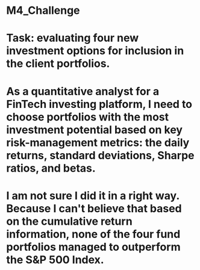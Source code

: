 # M4_Challenge
# Task: evaluating four new investment options for inclusion in the client portfolios.
# As a quantitative analyst for a FinTech investing platform, I need to choose portfolios with the most investment potential based on key risk-management metrics: the daily returns, standard deviations, Sharpe ratios, and betas.
# I am not sure I did it in a right way. Because I can't believe that based on the cumulative return information, none of the four fund portfolios managed to outperform the S&P 500 Index.
